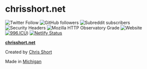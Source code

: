 # chrisshort.net

![Twitter Follow](https://img.shields.io/twitter/follow/ChrisShort?style=social)
![GitHub followers](https://img.shields.io/github/followers/chris-short?style=social)
![Subreddit subscribers](https://img.shields.io/reddit/subreddit-subscribers/devopsish?style=social)
![Security Headers](https://img.shields.io/security-headers?url=https%3A%2F%2Fchrisshort.net)
![Mozilla HTTP Observatory Grade](https://img.shields.io/mozilla-observatory/grade-score/chrisshort.net?publish)
![Website](https://img.shields.io/website?url=https%3A%2F%2Fchrisshort.net)
[![996.ICU](https://img.shields.io/badge/link-996.icu-red.svg)](https://996.icu))
[![Netlify Status](https://api.netlify.com/api/v1/badges/18041430-d7ea-497d-b4d7-3b212d12502a/deploy-status)](https://app.netlify.com/sites/chrisshort/deploys)

[**chrisshort.net**](https://chrisshort.net)

Created by [Chris Short](https://chrisshort.net/)

Made in [Michigan](https://www.michigan.org/)
